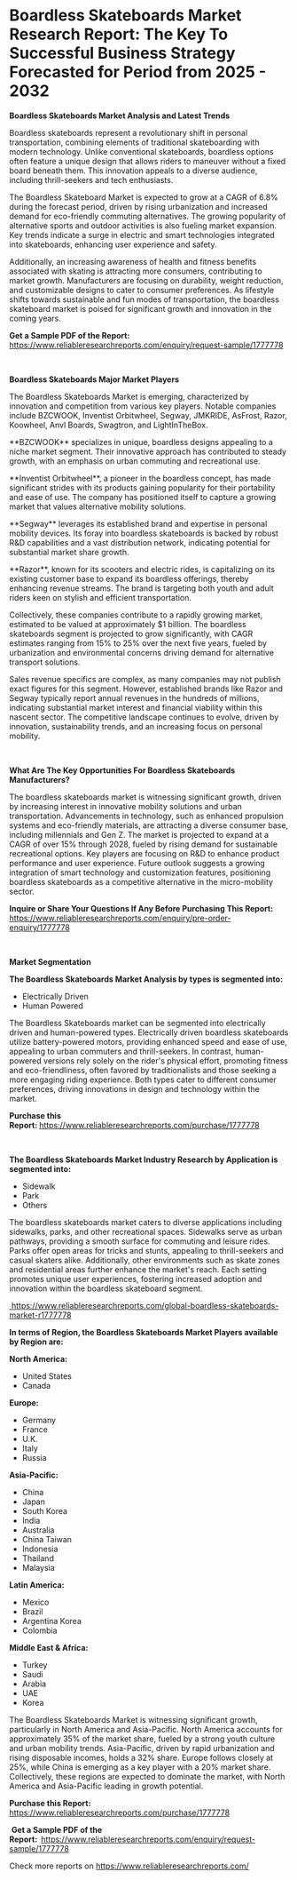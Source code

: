 <p><h1>Boardless Skateboards Market Research Report: The Key To Successful Business Strategy Forecasted for Period from 2025 - 2032</h1></p><p><strong>Boardless Skateboards Market Analysis and Latest Trends</strong></p>
<p><p>Boardless skateboards represent a revolutionary shift in personal transportation, combining elements of traditional skateboarding with modern technology. Unlike conventional skateboards, boardless options often feature a unique design that allows riders to maneuver without a fixed board beneath them. This innovation appeals to a diverse audience, including thrill-seekers and tech enthusiasts. </p><p>The Boardless Skateboard Market is expected to grow at a CAGR of 6.8% during the forecast period, driven by rising urbanization and increased demand for eco-friendly commuting alternatives. The growing popularity of alternative sports and outdoor activities is also fueling market expansion. Key trends indicate a surge in electric and smart technologies integrated into skateboards, enhancing user experience and safety.</p><p>Additionally, an increasing awareness of health and fitness benefits associated with skating is attracting more consumers, contributing to market growth. Manufacturers are focusing on durability, weight reduction, and customizable designs to cater to consumer preferences. As lifestyle shifts towards sustainable and fun modes of transportation, the boardless skateboard market is poised for significant growth and innovation in the coming years.</p></p>
<p><strong>Get a Sample PDF of the Report:&nbsp;</strong> <a href="https://www.reliableresearchreports.com/enquiry/request-sample/1777778?utm_campaign=2002&utm_medium=2&utm_source=Github&utm_content=ia&utm_term=07022025&utm_id=boardless-skateboards">https://www.reliableresearchreports.com/enquiry/request-sample/1777778</a></p>
<p>&nbsp;</p>
<p><strong>Boardless Skateboards Major Market Players</strong></p>
<p><p>The Boardless Skateboards Market is emerging, characterized by innovation and competition from various key players. Notable companies include BZCWOOK, Inventist Orbitwheel, Segway, JMKRIDE, AsFrost, Razor, Koowheel, Anvl Boards, Swagtron, and LightInTheBox.</p><p>**BZCWOOK** specializes in unique, boardless designs appealing to a niche market segment. Their innovative approach has contributed to steady growth, with an emphasis on urban commuting and recreational use.</p><p>**Inventist Orbitwheel**, a pioneer in the boardless concept, has made significant strides with its products gaining popularity for their portability and ease of use. The company has positioned itself to capture a growing market that values alternative mobility solutions.</p><p>**Segway** leverages its established brand and expertise in personal mobility devices. Its foray into boardless skateboards is backed by robust R&D capabilities and a vast distribution network, indicating potential for substantial market share growth.</p><p>**Razor**, known for its scooters and electric rides, is capitalizing on its existing customer base to expand its boardless offerings, thereby enhancing revenue streams. The brand is targeting both youth and adult riders keen on stylish and efficient transportation.</p><p>Collectively, these companies contribute to a rapidly growing market, estimated to be valued at approximately $1 billion. The boardless skateboards segment is projected to grow significantly, with CAGR estimates ranging from 15% to 25% over the next five years, fueled by urbanization and environmental concerns driving demand for alternative transport solutions.</p><p>Sales revenue specifics are complex, as many companies may not publish exact figures for this segment. However, established brands like Razor and Segway typically report annual revenues in the hundreds of millions, indicating substantial market interest and financial viability within this nascent sector. The competitive landscape continues to evolve, driven by innovation, sustainability trends, and an increasing focus on personal mobility.</p></p>
<p>&nbsp;</p>
<p><strong>What Are The Key Opportunities For Boardless Skateboards Manufacturers?</strong></p>
<p><p>The boardless skateboards market is witnessing significant growth, driven by increasing interest in innovative mobility solutions and urban transportation. Advancements in technology, such as enhanced propulsion systems and eco-friendly materials, are attracting a diverse consumer base, including millennials and Gen Z. The market is projected to expand at a CAGR of over 15% through 2028, fueled by rising demand for sustainable recreational options. Key players are focusing on R&D to enhance product performance and user experience. Future outlook suggests a growing integration of smart technology and customization features, positioning boardless skateboards as a competitive alternative in the micro-mobility sector.</p></p>
<p><strong>Inquire or Share Your Questions If Any Before Purchasing This Report:</strong> <a href="https://www.reliableresearchreports.com/enquiry/pre-order-enquiry/1777778?utm_campaign=2002&utm_medium=2&utm_source=Github&utm_content=ia&utm_term=07022025&utm_id=boardless-skateboards">https://www.reliableresearchreports.com/enquiry/pre-order-enquiry/1777778</a></p>
<p>&nbsp;</p>
<p><strong>Market Segmentation</strong></p>
<p><strong>The Boardless Skateboards Market Analysis by types is segmented into:</strong></p>
<p><ul><li>Electrically Driven</li><li>Human Powered</li></ul></p>
<p><p>The Boardless Skateboards market can be segmented into electrically driven and human-powered types. Electrically driven boardless skateboards utilize battery-powered motors, providing enhanced speed and ease of use, appealing to urban commuters and thrill-seekers. In contrast, human-powered versions rely solely on the rider's physical effort, promoting fitness and eco-friendliness, often favored by traditionalists and those seeking a more engaging riding experience. Both types cater to different consumer preferences, driving innovations in design and technology within the market.</p></p>
<p><strong>Purchase this Report:&nbsp;</strong><a href="https://www.reliableresearchreports.com/purchase/1777778?utm_campaign=2002&utm_medium=2&utm_source=Github&utm_content=ia&utm_term=07022025&utm_id=boardless-skateboards">https://www.reliableresearchreports.com/purchase/1777778</a></p>
<p>&nbsp;</p>
<p><strong>The Boardless Skateboards Market Industry Research by Application is segmented into:</strong></p>
<p><ul><li>Sidewalk</li><li>Park</li><li>Others</li></ul></p>
<p><p>The boardless skateboards market caters to diverse applications including sidewalks, parks, and other recreational spaces. Sidewalks serve as urban pathways, providing a smooth surface for commuting and leisure rides. Parks offer open areas for tricks and stunts, appealing to thrill-seekers and casual skaters alike. Additionally, other environments such as skate zones and residential areas further enhance the market's reach. Each setting promotes unique user experiences, fostering increased adoption and innovation within the boardless skateboard segment.</p></p>
<p><a href="https://www.reliableresearchreports.com/global-boardless-skateboards-market-r1777778?utm_campaign=2002&utm_medium=2&utm_source=Github&utm_content=ia&utm_term=07022025&utm_id=boardless-skateboards">&nbsp;https://www.reliableresearchreports.com/global-boardless-skateboards-market-r1777778</a></p>
<p><strong>In terms of Region, the Boardless Skateboards Market Players available by Region are:</strong></p>
<p>
    <p> <strong> North America: </strong>
        <ul>
            <li>United States</li>
            <li>Canada</li>
        </ul>
        </p> 
    <p> <strong> Europe: </strong>
        <ul>
            <li>Germany</li>
            <li>France</li>
            <li>U.K.</li>
            <li>Italy</li>
            <li>Russia</li>
        </ul>
        </p> 
    <p> <strong> Asia-Pacific: </strong>
        <ul>
            <li>China</li>
            <li>Japan</li>
            <li>South Korea</li>
            <li>India</li>
            <li>Australia</li>
            <li>China Taiwan</li>
            <li>Indonesia</li>
            <li>Thailand</li>
            <li>Malaysia</li>
        </ul>
        </p> 
    <p> <strong> Latin America: </strong>
        <ul>
            <li>Mexico</li>
            <li>Brazil</li>
            <li>Argentina Korea</li>
            <li>Colombia</li>
        </ul>
        </p> 
    <p> <strong> Middle East & Africa: </strong>
        <ul>
            <li>Turkey</li>
            <li>Saudi</li>
            <li>Arabia</li>
            <li>UAE</li>
            <li>Korea</li>
        </ul>
    </p>
    </p>
<p><p>The Boardless Skateboards Market is witnessing significant growth, particularly in North America and Asia-Pacific. North America accounts for approximately 35% of the market share, fueled by a strong youth culture and urban mobility trends. Asia-Pacific, driven by rapid urbanization and rising disposable incomes, holds a 32% share. Europe follows closely at 25%, while China is emerging as a key player with a 20% market share. Collectively, these regions are expected to dominate the market, with North America and Asia-Pacific leading in growth potential.</p></p>
<p><strong>Purchase this Report: </strong><a href="https://www.reliableresearchreports.com/purchase/1777778?utm_campaign=2002&utm_medium=2&utm_source=Github&utm_content=ia&utm_term=07022025&utm_id=boardless-skateboards">https://www.reliableresearchreports.com/purchase/1777778</a></p>
<p>&nbsp;<strong>Get a Sample PDF of the Report:&nbsp;&nbsp;</strong><a href="https://www.reliableresearchreports.com/enquiry/request-sample/1777778?utm_campaign=2002&utm_medium=2&utm_source=Github&utm_content=ia&utm_term=07022025&utm_id=boardless-skateboards">https://www.reliableresearchreports.com/enquiry/request-sample/1777778</a></p>
<p><strong></strong></p>
<p>Check more reports on <a href="https://www.reliableresearchreports.com/?utm_campaign=2002&utm_medium=2&utm_source=Github&utm_content=ia&utm_term=07022025&utm_id=boardless-skateboards">https://www.reliableresearchreports.com/</a></p>